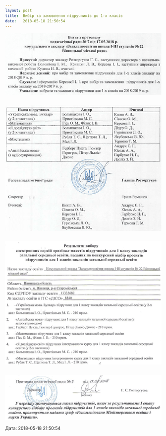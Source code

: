 ```yaml
---
layout: post
title:  Вибір та замовлення підручників до 1-х класів
date:   2018-05-18 21:50:54
---
```

![](/assets/tiger-1526669315.png)

 ![](/assets/tiger-1526669385.png)

 ![](/assets/tiger-1526669408.png)

 ![](/assets/tiger-1526669437.png)

  
Дата: 2018-05-18 21:50:54